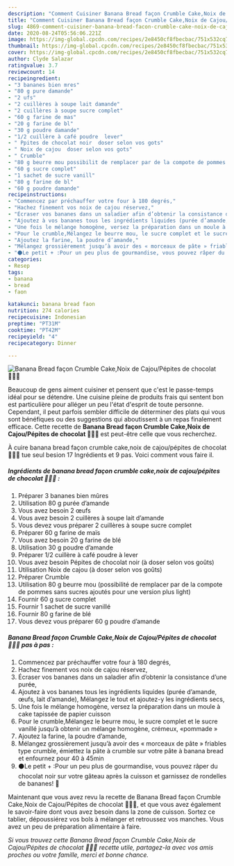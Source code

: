```yaml
---
description: "Comment Cuisiner Banana Bread façon Crumble Cake,Noix de Cajou/Pépites de chocolat 👩🏼‍🍳"
title: "Comment Cuisiner Banana Bread façon Crumble Cake,Noix de Cajou/Pépites de chocolat 👩🏼‍🍳"
slug: 4869-comment-cuisiner-banana-bread-facon-crumble-cake-noix-de-cajou-pepites-de-chocolat
date: 2020-08-24T05:56:06.221Z
image: https://img-global.cpcdn.com/recipes/2e8450cf8fbecbac/751x532cq70/banana-bread-facon-crumble-cakenoix-de-cajoupepites-de-chocolat-👩🏼🍳-photo-principale-de-la-recette.jpg
thumbnail: https://img-global.cpcdn.com/recipes/2e8450cf8fbecbac/751x532cq70/banana-bread-facon-crumble-cakenoix-de-cajoupepites-de-chocolat-👩🏼🍳-photo-principale-de-la-recette.jpg
cover: https://img-global.cpcdn.com/recipes/2e8450cf8fbecbac/751x532cq70/banana-bread-facon-crumble-cakenoix-de-cajoupepites-de-chocolat-👩🏼🍳-photo-principale-de-la-recette.jpg
author: Clyde Salazar
ratingvalue: 3.7
reviewcount: 14
recipeingredient:
- "3 bananes bien mres"
- "80 g pure damande"
- "2 ufs"
- "2 cuillères à soupe lait damande"
- "2 cuillères à soupe sucre complet"
- "60 g farine de mas"
- "20 g farine de bl"
- "30 g poudre damande"
- "1/2 cuillère à café poudre  lever"
- " Ppites de chocolat noir  doser selon vos gots"
- " Noix de cajou  doser selon vos gots"
- " Crumble"
- "80 g beurre mou possibilit de remplacer par de la compote de pommes sans sucres ajouts pour une version plus light"
- "60 g sucre complet"
- "1 sachet de sucre vanill"
- "80 g farine de bl"
- "60 g poudre damande"
recipeinstructions:
- "Commencez par préchauffer votre four à 180 degrés,"
- "Hachez finement vos noix de cajou réservez,"
- "Écraser vos bananes dans un saladier afin d’obtenir la consistance d’une purée,"
- "Ajoutez à vos bananes tous les ingrédients liquides (purée d’amande, œufs, lait d’amande), Mélangez le tout et ajoutez-y les ingrédients secs,"
- "Une fois le mélange homogène, versez la préparation dans un moule à cake tapissée de papier cuisson"
- "Pour le crumble,Mélangez le beurre mou, le sucre complet et le sucre vanillé jusqu’à obtenir un mélange homogène, crémeux, «pommade »"
- "Ajoutez la farine, la poudre d’amande,"
- "Mélangez grossièrement jusqu’à avoir des « morceaux de pâte » friables type crumble, émiettez la pâte à crumble sur votre pâte à banana bread et enfournez pour 40 à 45min"
- "⚫️Le petit + :Pour un peu plus de gourmandise, vous pouvez râper du chocolat noir sur votre gâteau après la cuisson et garnissez de rondelles de bananes! 🍫"
categories:
- Resep
tags:
- banana
- bread
- faon

katakunci: banana bread faon 
nutrition: 274 calories
recipecuisine: Indonesian
preptime: "PT31M"
cooktime: "PT42M"
recipeyield: "4"
recipecategory: Dinner

---
```



![Banana Bread façon Crumble Cake,Noix de Cajou/Pépites de chocolat 👩🏼‍🍳](https://img-global.cpcdn.com/recipes/2e8450cf8fbecbac/751x532cq70/banana-bread-facon-crumble-cakenoix-de-cajoupepites-de-chocolat-👩🏼🍳-photo-principale-de-la-recette.jpg)

Beaucoup de gens aiment cuisiner et pensent que c'est le passe-temps idéal pour se détendre. Une cuisine pleine de produits frais qui sentent bon est particulière pour alléger un peu l'état d'esprit de toute personne. Cependant, il peut parfois sembler difficile de déterminer des plats qui vous sont bénéfiques ou des suggestions qui aboutissent à un repas finalement efficace. Cette recette de <strong> Banana Bread façon Crumble Cake,Noix de Cajou/Pépites de chocolat 👩🏼‍🍳 </strong> est peut-être celle que vous recherchez.

<!--inarticleads1-->

À cuire banana bread façon crumble cake,noix de cajou/pépites de chocolat 👩🏼‍🍳 tue seul besion 17 Ingrédients et 9 pas. Voici comment vous faire il.

##### Ingrédients de banana bread façon crumble cake,noix de cajou/pépites de chocolat 👩🏼‍🍳 :

1. Préparer 3 bananes bien mûres
1. Utilisation 80 g purée d’amande
1. Vous avez besoin 2 œufs
1. Vous avez besoin 2 cuillères à soupe lait d’amande
1. Vous devez vous préparer 2 cuillères à soupe sucre complet
1. Préparer 60 g farine de maïs
1. Vous avez besoin 20 g farine de blé
1. Utilisation 30 g poudre d’amande
1. Préparer 1/2 cuillère à café poudre à lever
1. Vous avez besoin  Pépites de chocolat noir (à doser selon vos goûts)
1. Utilisation  Noix de cajou (à doser selon vos goûts)
1. Préparer  Crumble
1. Utilisation 80 g beurre mou (possibilité de remplacer par de la compote de pommes sans sucres ajoutés pour une version plus light)
1. Fournir 60 g sucre complet
1. Fournir 1 sachet de sucre vanillé
1. Fournir 80 g farine de blé
1. Vous devez vous préparer 60 g poudre d’amande




<!--inarticleads2-->

##### Banana Bread façon Crumble Cake,Noix de Cajou/Pépites de chocolat 👩🏼‍🍳 pas à pas :

1. Commencez par préchauffer votre four à 180 degrés,
1. Hachez finement vos noix de cajou réservez,
1. Écraser vos bananes dans un saladier afin d’obtenir la consistance d’une purée,
1. Ajoutez à vos bananes tous les ingrédients liquides (purée d’amande, œufs, lait d’amande), Mélangez le tout et ajoutez-y les ingrédients secs,
1. Une fois le mélange homogène, versez la préparation dans un moule à cake tapissée de papier cuisson
1. Pour le crumble,Mélangez le beurre mou, le sucre complet et le sucre vanillé jusqu’à obtenir un mélange homogène, crémeux, «pommade »
1. Ajoutez la farine, la poudre d’amande,
1. Mélangez grossièrement jusqu’à avoir des « morceaux de pâte » friables type crumble, émiettez la pâte à crumble sur votre pâte à banana bread et enfournez pour 40 à 45min
1. ⚫️Le petit + :Pour un peu plus de gourmandise, vous pouvez râper du chocolat noir sur votre gâteau après la cuisson et garnissez de rondelles de bananes! 🍫




<!--inarticleads1-->

<p>
Maintenant que vous avez revu la recette de Banana Bread façon Crumble Cake,Noix de Cajou/Pépites de chocolat 👩🏼‍🍳, et que vous avez également le savoir-faire dont vous avez besoin dans la zone de cuisson. Sortez ce tablier, dépoussiérez vos bols à mélanger et retroussez vos manches. Vous avez un peu de préparation alimentaire à faire.
</p>

<p>
<i>Si vous trouvez cette Banana Bread façon Crumble Cake,Noix de Cajou/Pépites de chocolat 👩🏼‍🍳 recette utile, partagez-la avec vos amis proches ou votre famille, merci et bonne chance.</i>
</p>
